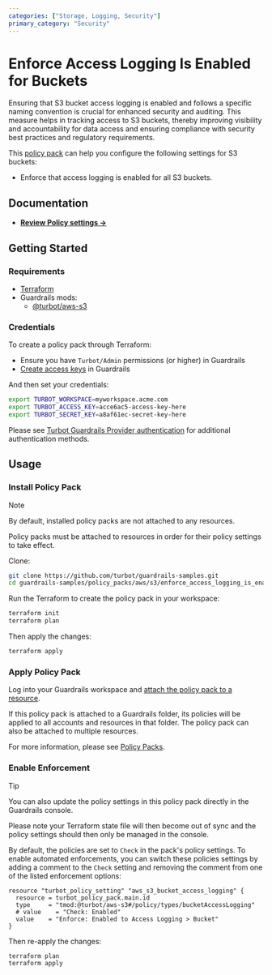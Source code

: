 ```yaml
---
categories: ["Storage, Logging, Security"]
primary_category: "Security"
---
```


# Enforce Access Logging Is Enabled for Buckets

Ensuring that S3 bucket access logging is enabled and follows a specific naming convention is crucial for enhanced security and auditing. This measure helps in tracking access to S3 buckets, thereby improving visibility and accountability for data access and ensuring compliance with security best practices and regulatory requirements.

This [policy pack](https://turbot.com/guardrails/docs/concepts/resources/smart-folders) can help you configure the following settings for S3 buckets:

- Enforce that access logging is enabled for all S3 buckets.

## Documentation

- **[Review Policy settings →](https://hub-guardrails-turbot-com-git-development-turbot.vercel.app/policy-packs/enforce_access_logging_is_enabled_for_buckets/settings)**

## Getting Started

### Requirements

- [Terraform](https://developer.hashicorp.com/terraform/tutorials/aws-get-started/install-cli)
- Guardrails mods:
  - [@turbot/aws-s3](https://hub-guardrails-turbot-com-git-development-turbot.vercel.app/aws/mods/aws-s3)

### Credentials

To create a policy pack through Terraform:

- Ensure you have `Turbot/Admin` permissions (or higher) in Guardrails
- [Create access keys](https://turbot.com/guardrails/docs/guides/iam/access-keys#generate-a-new-guardrails-api-access-key) in Guardrails

And then set your credentials:

```sh
export TURBOT_WORKSPACE=myworkspace.acme.com
export TURBOT_ACCESS_KEY=acce6ac5-access-key-here
export TURBOT_SECRET_KEY=a8af61ec-secret-key-here
```

Please see [Turbot Guardrails Provider authentication](https://registry.terraform.io/providers/turbot/turbot/latest/docs#authentication) for additional authentication methods.

## Usage

### Install Policy Pack

> [!NOTE]
> By default, installed policy packs are not attached to any resources.
>
> Policy packs must be attached to resources in order for their policy settings to take effect.

Clone:

```sh
git clone https://github.com/turbot/guardrails-samples.git
cd guardrails-samples/policy_packs/aws/s3/enforce_access_logging_is_enabled_for_buckets
```

Run the Terraform to create the policy pack in your workspace:

```sh
terraform init
terraform plan
```

Then apply the changes:

```sh
terraform apply
```

### Apply Policy Pack

Log into your Guardrails workspace and [attach the policy pack to a resource](https://turbot.com/guardrails/docs/guides/working-with-folders/smart#attach-a-smart-folder-to-a-resource).

If this policy pack is attached to a Guardrails folder, its policies will be applied to all accounts and resources in that folder. The policy pack can also be attached to multiple resources.

For more information, please see [Policy Packs](https://turbot.com/guardrails/docs/concepts/resources/smart-folders).

### Enable Enforcement

> [!TIP]
> You can also update the policy settings in this policy pack directly in the Guardrails console.
>
> Please note your Terraform state file will then become out of sync and the policy settings should then only be managed in the console.

By default, the policies are set to `Check` in the pack's policy settings. To enable automated enforcements, you can switch these policies settings by adding a comment to the `Check` setting and removing the comment from one of the listed enforcement options:

```hcl
resource "turbot_policy_setting" "aws_s3_bucket_access_logging" {
  resource = turbot_policy_pack.main.id
  type     = "tmod:@turbot/aws-s3#/policy/types/bucketAccessLogging"
  # value    = "Check: Enabled"
  value    = "Enforce: Enabled to Access Logging > Bucket"
}
```

Then re-apply the changes:

```sh
terraform plan
terraform apply
```

